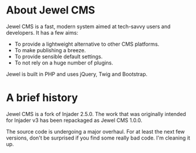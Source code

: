 # About Jewel CMS

Jewel CMS is a fast, modern system aimed at tech-savvy users and developers. It has a few aims:

 * To provide a lightweight alternative to other CMS platforms.
 * To make publishing a breeze.
 * To provide sensible default settings.
 * To not rely on a huge number of plugins.

Jewel is built in PHP and uses jQuery, Twig and Bootstrap.

# A brief history

Jewel CMS is a fork of Injader 2.5.0. The work that was originally intended for Injader v3 has been repackaged as
Jewel CMS 1.0.0.

The source code is undergoing a major overhaul. For at least the next few versions, don't be surprised if you find
some really bad code. I'm cleaning it up.
